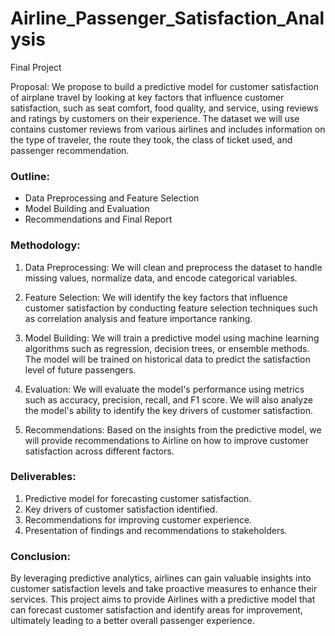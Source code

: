 # Airline_Passenger_Satisfaction_Analysis
Final Project

Proposal:
We propose to build a predictive model for customer satisfaction of airplane travel by looking at key factors that influence customer satisfaction, such as seat comfort, food quality, and service, using reviews and ratings by customers on their experience. The dataset we will use contains customer reviews from various airlines and includes information on the type of traveler, the route they took, the class of ticket used, and passenger recommendation.

### Outline:
- Data Preprocessing and Feature Selection
- Model Building and Evaluation
- Recommendations and Final Report

### Methodology:
1. Data Preprocessing: We will clean and preprocess the dataset to handle missing values, normalize data, and encode categorical variables.
   
2. Feature Selection: We will identify the key factors that influence customer satisfaction by conducting feature selection techniques such as correlation analysis and feature importance ranking.

3. Model Building: We will train a predictive model using machine learning algorithms such as regression, decision trees, or ensemble methods. The model will be trained on historical data to predict the satisfaction level of future passengers.

4. Evaluation: We will evaluate the model's performance using metrics such as accuracy, precision, recall, and F1 score. We will also analyze the model's ability to identify the key drivers of customer satisfaction.

5. Recommendations: Based on the insights from the predictive model, we will provide recommendations to Airline on how to improve customer satisfaction across different factors.

### Deliverables:
1. Predictive model for forecasting customer satisfaction.
2. Key drivers of customer satisfaction identified.
3. Recommendations for improving customer experience.
4. Presentation of findings and recommendations to stakeholders.

### Conclusion:
By leveraging predictive analytics, airlines can gain valuable insights into customer satisfaction levels and take proactive measures to enhance their services. This project aims to provide Airlines with a predictive model that can forecast customer satisfaction and identify areas for improvement, ultimately leading to a better overall passenger experience.



